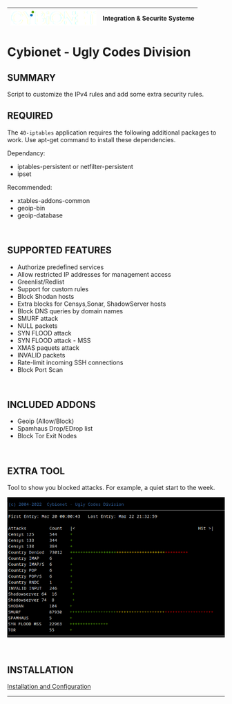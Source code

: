 | ![alt text][logo] | Integration & Securite Systeme |
| ------------- |:-------------:|

# Cybionet - Ugly Codes Division

## SUMMARY

Script to customize the IPv4 rules and add some extra security rules.

## REQUIRED

The `40-iptables` application requires the following additional packages to work. Use apt-get command to install these dependencies.

Dependancy: 
 - iptables-persistent or netfilter-persistent
 - ipset

Recommended:
 - xtables-addons-common
 - geoip-bin
 - geoip-database

<br>

## SUPPORTED FEATURES

- Authorize predefined services
- Allow restricted IP addresses for management access
- Greenlist/Redlist
- Support for custom rules
- Block Shodan hosts
- Extra blocks for Censys,Sonar, ShadowServer hosts
- Block DNS queries by domain names
- SMURF attack
- NULL packets
- SYN FLOOD attack
- SYN FLOOD attack - MSS
- XMAS paquets attack
- INVALID packets
- Rate-limit incoming SSH connections
- Block Port Scan

<br>

## INCLUDED ADDONS
- Geoip (Allow/Block)
- Spamhaus Drop/EDrop list
- Block Tor Exit Nodes

<br>

## EXTRA TOOL

Tool to show you blocked attacks. For example, a quiet start to the week.

![Attacks Graph Report](./md/ATTGRAPH2.png "Attack Graph Report")

<br>

## INSTALLATION

[Installation and Configuration](INSTALL.md) 

---
[logo]: ./md/logo.png "Cybionet"
